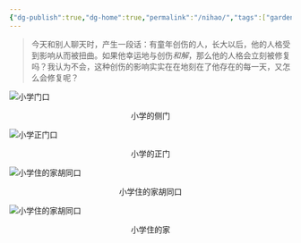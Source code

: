 ```yaml
---
{"dg-publish":true,"dg-home":true,"permalink":"/nihao/","tags":["gardenEntry"],"dgPassFrontmatter":true,"created":"2023-09-29T22:57:39.467+08:00","updated":"2025-01-07T17:29:06.625+08:00"}
---
```



> 
> 今天和别人聊天时，产生一段话：有童年创伤的人，长大以后，他的人格受到影响从而被扭曲。如果他幸运地与创伤*和解*，那么他的人格会立刻被修复吗？我认为不会，这种创伤的影响实实在在地刻在了他存在的每一天，又怎么会修复呢？


![小学门口](https://i.v2ex.co/8G27e944.jpeg)
<p style="text-align:center">小学的侧门</p>

![小学正门口](https://i.v2ex.co/4G6Nh7sL.jpeg)<p style="text-align:center">小学的正门</p>


![小学住的家胡同口](https://i.v2ex.co/0sVBvAEY.jpeg)<p style="text-align:center">小学住的家胡同口</p>

![小学住的家胡同口](https://i.v2ex.co/DO2XStey.jpeg)<p style="text-align:center">小学住的家</p>

